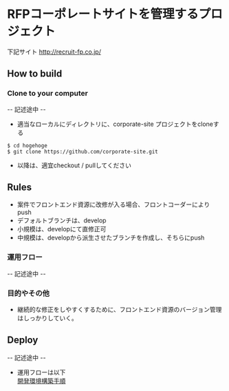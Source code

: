 # RFPコーポレートサイトを管理するプロジェクト
下記サイト
<a href="http://recruit-fp.co.jp/" target="_brank">http://recruit-fp.co.jp/</a>

## How to build
### Clone to your computer
-- 記述途中 --
* 適当なローカルにディレクトリに、corporate-site プロジェクトをcloneする

```
$ cd hogehoge
$ git clone https://github.com/corporate-site.git
```

* 以降は、適宜checkout / pullしてください

## Rules
* 案件でフロントエンド資源に改修が入る場合、フロントコーダーによりpush
* デフォルトブランチは、develop
* 小規模は、developにて直修正可
* 中規模は、developから派生させたブランチを作成し、そちらにpush

### 運用フロー
-- 記述途中 --


### 目的やその他
* 継続的な修正をしやすくするために、フロントエンド資源のバージョン管理はしっかりしていく。  

## Deploy
-- 記述途中 --

* 運用フローは以下  
 <a href="https://github.com/r-takanoyuri/corporate-site/blob/master/SERVEROPE.md" target="_blank">開発環境構築手順</a>

